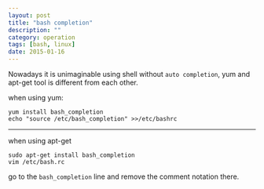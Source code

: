 ```yaml
---
layout: post
title: "bash completion"
description: ""
category: operation
tags: [bash, linux]
date: 2015-01-16
---
```

Nowadays it is unimaginable using shell without `auto completion`, yum and apt-get tool is different from each other.  

when using yum:  

```shell
yum install bash_completion
echo "source /etc/bash_completion" >>/etc/bashrc
```

------

when using apt-get

```shell
sudo apt-get install bash_completion
vim /etc/bash.rc
```
go to the `bash_completion` line and remove the comment notation there.
